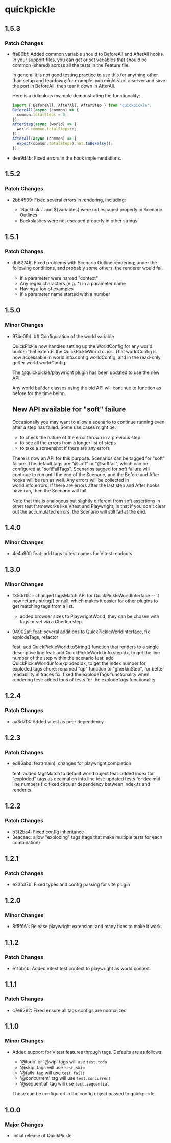 # quickpickle

## 1.5.3

### Patch Changes

- ffa86bf: Added common variable should to BeforeAll and AfterAll hooks.
  In your support files, you can get or set variables that should be
  common (shared) across all the tests in the Feature file.

  In general it is not good testing practice to use this for anything
  other than setup and teardown; for example, you might start a server
  and save the port in BeforeAll, then tear it down in AfterAll.

  Here is a ridiculous example demonstrating the functionality:

  ```ts
  import { BeforeAll, AfterAll, AfterStep } from "quickpickle";
  BeforeAll(async (common) => {
    common.totalSteps = 0;
  });
  AfterStep(async (world) => {
    world.common.totalSteps++;
  });
  AfterAll(async (common) => {
    expect(common.totalSteps).not.toBeFalsy();
  });
  ```

- dee9d4b: Fixed errors in the hook implementations.

## 1.5.2

### Patch Changes

- 2bb4509: Fixed several errors in rendering, including:

  - \`Backticks` and ${variables} were not escaped properly in Scenario Outlines
  - Backslashes were not escaped properly in other strings

## 1.5.1

### Patch Changes

- db82746: Fixed problems with Scenario Outline rendering; under the following conditions,
  and probably some others, the renderer would fail.

  - If a parameter were named "context"
  - Any regex characters (e.g. \*) in a parameter name
  - Having a ton of examples
  - If a parameter name started with a number

## 1.5.0

### Minor Changes

- 974e09d: ## Configuration of the world variable

  QuickPickle now handles setting up the WorldConfig for any world builder
  that extends the QuickPickleWorld class. That worldConfig is now accessable
  in world.info.config.worldConfig, and in the read-only getter world.worldConfig.

  The @quickpickle/playwright plugin has been updated to use the new API.

  Any world builder classes using the old API will continue to function as before
  for the time being.

  ## New API available for "soft" failure

  Occasionally you may want to allow a scenario to continue running even after
  a step has failed. Some use cases might be:

  - to check the nature of the error thrown in a previous step
  - to see all the errors from a longer list of steps
  - to take a screenshot if there are any errors

  There is now an API for this purpose: Scenarios can be tagged for "soft" failure.
  The default tags are "@soft" or "@softfail", which can be configured at "softFailTags".
  Scenarios tagged for soft failure will continue to run until the end of the Scenario,
  and the Before and After hooks will be run as well. Any errors will be collected in
  world.info.errors. If there are errors after the last step and After hooks have run,
  then the Scenario will fail.

  Note that this is analogous but slightly different from soft assertions in other
  test frameworks like Vitest and Playwright, in that if you don't clear out the
  accumulated errors, the Scenario will still fail at the end.

## 1.4.0

### Minor Changes

- 4e4a90f: feat: add tags to test names for Vitest readouts

## 1.3.0

### Minor Changes

- f350d15: - changed tagsMatch API for QuickPickleWorldInterface -- it now returns string[] or null,
  which makes it easier for other plugins to get matching tags from a list.

  - added browser sizes to PlaywrightWorld; they can be chosen with tags or set via a Gherkin step.

- 94902af: feat: several additions to QuickPickleWorldInterface, fix explodeTags, refactor

  feat: add QuickPickleWorld.toString() function that renders to a single descriptive line
  feat: add QuickPickleWorld.info.stepIdx, to get the line number of the step within the scenario
  feat: add QuickPickleWorld.info.explodedIdx, to get the index number for exploded tags
  chore: renamed "qp" function to "gherkinStep", for better readability in traces
  fix: fixed the explodeTags functionality when rendering
  test: added tons of tests for the explodeTags functionality

## 1.2.4

### Patch Changes

- aa3d7f3: Added vitest as peer dependency

## 1.2.3

### Patch Changes

- ed86abd: feat(main): changes for playwright completion

  feat: added tagsMatch to default world object
  feat: added index for "exploded" tags as decimal on info.line
  test: updated tests for decimal line numbers
  fix: fixed circular dependency between index.ts and render.ts

## 1.2.2

### Patch Changes

- b3f2ba4: Fixed config inheritance
- 3eacaac: allow "exploding" tags (tags that make multiple tests for each combination)

## 1.2.1

### Patch Changes

- e23b37b: Fixed types and config passing for vite plugin

## 1.2.0

### Minor Changes

- 8f5f661: Release playwright extension, and many fixes to make it work.

## 1.1.2

### Patch Changes

- e11bbcb: Added vitest test context to playwright as world.context.

## 1.1.1

### Patch Changes

- c7e9292: Fixed ensure all tags configs are normalized

## 1.1.0

### Minor Changes

- Added support for Vitest features through tags. Defaults are as follows:

  - '@todo' or '@wip' tags will use `test.todo`
  - '@skip' tags will use `test.skip`
  - '@fails' tag will use `test.fails`
  - '@concurrent' tag will use `test.concurrent`
  - '@sequential' tag will use `test.sequential`

  These can be configured in the config object passed to quickpickle.

## 1.0.0

### Major Changes

- Initial release of QuickPickle
